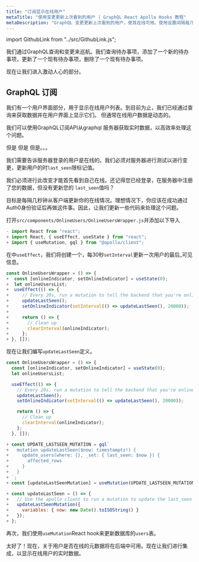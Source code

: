 ```yaml
---
title: "订阅显示在线用户"
metaTitle: "使用变更更新上次看到的用户 | GraphQL React Apollo Hooks 教程"
metaDescription: "GraphQL 变更更新上次看到的用户，使其在线可用。使用设置间隔每几秒触发变更"
---
```


import GithubLink from "../src/GithubLink.js";

我们通过GraphQL查询和变更来巡航。我们查询待办事项，添加了一个新的待办事项，更新了一个现有待办事项，删除了一个现有待办事项。

现在让我们进入激动人心的部分。

GraphQL 订阅
---------------------

我们有一个用户界面部分，用于显示在线用户列表。到目前为止，我们已经通过查询来获取数据并在用户界面上显示它们。
但通常在线用户数据是动态的。

我们可以使用GraphQL订阅API从graphql 服务器获取实时数据，以高效率处理这个问题。

但是 但是 但是。。。

我们需要告诉服务器登录的用户是在线的。我们必须对服务器进行测试以进行变更，更新用户的时`last_seen`限标记值。

我们必须进行此改变才能首先看到自己在线。还记得您已经登录，在服务器中注册了您的数据，但没有更新您的 `last_seen`值吗？

目标是每隔几秒钟从客户端更新你的在线情况。理想情况下，你应该在成功通过Auth0身份验证后再做这件事。因此，让我们更新一些代码来处理这个问题。

打开`src/components/OnlineUsers/OnlineUsersWrapper.js`并添加以下导入

<GithubLink link="https://github.com/hasura/learn-graphql/blob/master/tutorials/frontend/react-apollo-hooks/app-final/src/components/OnlineUsers/OnlineUsersWrapper.js" text="src/components/OnlineUsers/OnlineUsersWrapper.js" />

```javascript
- import React from "react";
+ import React, { useEffect, useState } from "react";
+ import { useMutation, gql } from "@apollo/client";
```


在中`useEffect`，我们将创建一个，每30秒`setInterval`更新一次用户的最后_可见信息。


```javascript
const OnlineUsersWrapper = () => {
+  const [onlineIndicator, setOnlineIndicator] = useState(0);
+  let onlineUsersList;
+  useEffect(() => {
+     // Every 20s, run a mutation to tell the backend that you're online
+     updateLastSeen();
+     setOnlineIndicator(setInterval(() => updateLastSeen(), 20000));
+
+     return () => {
+       // Clean up
+       clearInterval(onlineIndicator);
+     };
+ }, []);
```

现在让我们编写`updateLastSeen`定义。

```javascript
const OnlineUsersWrapper = () => {
  const [onlineIndicator, setOnlineIndicator] = useState(0);
  let onlineUsersList;

  useEffect(() => {
    // Every 20s, run a mutation to tell the backend that you're online
    updateLastSeen();
    setOnlineIndicator(setInterval(() => updateLastSeen(), 20000));

    return () => {
      // Clean up
      clearInterval(onlineIndicator);
    };
  }, []);

+ const UPDATE_LASTSEEN_MUTATION = gql`
+   mutation updateLastSeen($now: timestamptz!) {
+     update_users(where: {}, _set: { last_seen: $now }) {
+       affected_rows
+     }
+   }
+ `;
+ const [updateLastSeenMutation] = useMutation(UPDATE_LASTSEEN_MUTATION);

+ const updateLastSeen = () => {
+   // Use the apollo client to run a mutation to update the last_seen value
+   updateLastSeenMutation({
+     variables: { now: new Date().toISOString() }
+   });
+ };
```

再次，我们使用`useMutation`React hook来更新数据库的`users`表。

太好了！现在，关于用户是否在线的元数据将在后端中可用。现在让我们进行集成，以显示在线用户的实时数据。
